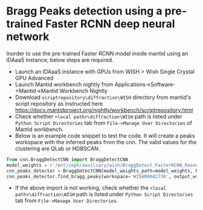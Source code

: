 Bragg Peaks detection using a pre-trained Faster RCNN deep neural network 
================

Inorder to use the pre-trained Faster RCNN model inside mantid using an IDAaaS instance, below steps are required.

* Launch an IDAaaS instance with GPUs from WISH > Wish Single Crystal GPU Advanced
* Launch Mantid workbench nightly from Applications->Software->Mantid->Mantid Workbench Nightly 
* Download `scriptrepository\diffraction\WISH` directory from mantid's script repository as instructed here https://docs.mantidproject.org/nightly/workbench/scriptrepository.html
* Check whether `<local path>\diffraction\WISH` path is listed under `Python Script Directories` tab from `File->Manage User Directories` of Mantid workbench.
* Below is an example code snippet to test the code. It will create a peaks workspace with the inferred peaks from the cnn. The valid values for the clustering are QLab or HDBSCAN.
```python
from cnn.BraggDetectCNN import BraggDetectCNN
model_weights = r'/mnt/ceph/auxiliary/wish/BraggDetect_FasterRCNN_Resnet50_Weights_v1.pt'
cnn_peaks_detector = BraggDetectCNN(model_weights_path=model_weights, batch_size=64)
cnn_peaks_detector.find_bragg_peaks(workspace='WISH00042730', output_ws_name="CNN_Peaks", conf_threshold=0.0, clustering="QLab")
```
* If the above import is not working, check whether the `<local path>\diffraction\WISH` path is listed under `Python Script Directories` tab from `File->Manage User Directories`.
